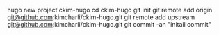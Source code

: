 hugo new project ckim-hugo
cd ckim-hugo
git init
git remote add origin git@github.com:kimcharli/ckim-hugo.git
git remote add upstream git@github.com:kimcharli/ckim-hugo.git
git commit -an "initail commit"
